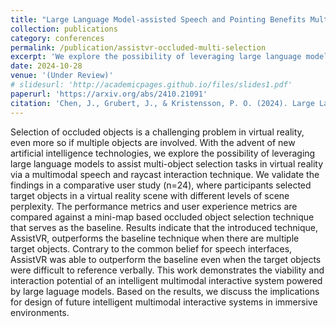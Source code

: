 ```yaml
---
title: "Large Language Model-assisted Speech and Pointing Benefits Multiple 3D Object Selection in Virtual Reality"
collection: publications
category: conferences
permalink: /publication/assistvr-occluded-multi-selection
excerpt: 'We explore the possibility of leveraging large language models to assist multi-object selection tasks in virtual reality via a multimodal speech and raycast interaction technique, AssistVR. AssistVR outperforms the baseline technique when there are multiple target objects, even when the target objects were difficult to reference verbally.'
date: 2024-10-28
venue: '(Under Review)'
# slidesurl: 'http://academicpages.github.io/files/slides1.pdf'
paperurl: 'https://arxiv.org/abs/2410.21091'
citation: 'Chen, J., Grubert, J., & Kristensson, P. O. (2024). Large Language Model-assisted Speech and Pointing Benefits Multiple 3D Object Selection in Virtual Reality. arXiv preprint arXiv:2410.21091.'
---
```


Selection of occluded objects is a challenging problem in virtual reality, even more so if multiple objects are involved. With the advent of new artificial intelligence technologies, we explore the possibility of leveraging large language models to assist multi-object selection tasks in virtual reality via a multimodal speech and raycast interaction technique. We validate the findings in a comparative user study (n=24), where participants selected target objects in a virtual reality scene with different levels of scene perplexity. The performance metrics and user experience metrics are compared against a mini-map based occluded object selection technique that serves as the baseline. Results indicate that the introduced technique, AssistVR, outperforms the baseline technique when there are multiple target objects. Contrary to the common belief for speech interfaces, AssistVR was able to outperform the baseline even when the target objects were difficult to reference verbally. This work demonstrates the viability and interaction potential of an intelligent multimodal interactive system powered by large laguage models. Based on the results, we discuss the implications for design of future intelligent multimodal interactive systems in immersive environments.